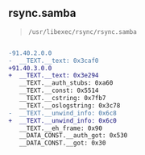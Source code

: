 ## rsync.samba

> `/usr/libexec/rsync/rsync.samba`

```diff

-91.40.2.0.0
-  __TEXT.__text: 0x3caf0
+91.40.3.0.0
+  __TEXT.__text: 0x3e294
   __TEXT.__auth_stubs: 0xa60
   __TEXT.__const: 0x5514
   __TEXT.__cstring: 0x7fb7
   __TEXT.__oslogstring: 0x3c78
-  __TEXT.__unwind_info: 0x6c8
+  __TEXT.__unwind_info: 0x6c0
   __TEXT.__eh_frame: 0x90
   __DATA_CONST.__auth_got: 0x530
   __DATA_CONST.__got: 0x30

```
